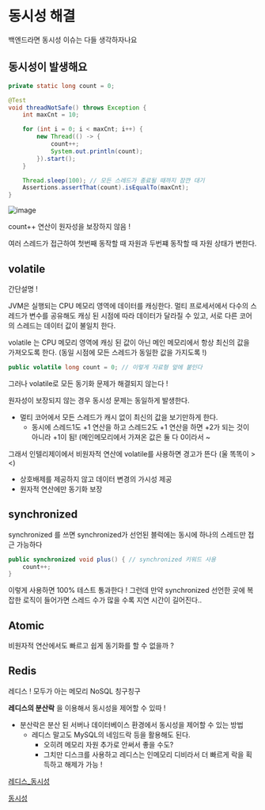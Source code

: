 # 동시성 해결
백엔드라면 동시성 이슈는 다들 생각하자나요

## 동시성이 발생해요

~~~ java
private static long count = 0;

@Test
void threadNotSafe() throws Exception {
    int maxCnt = 10;

    for (int i = 0; i < maxCnt; i++) {
        new Thread(() -> {
            count++;
            System.out.println(count);
        }).start();
    }

    Thread.sleep(100); // 모든 스레드가 종료될 때까지 잠깐 대기
    Assertions.assertThat(count).isEqualTo(maxCnt);
}
~~~

![image](https://github.com/lliimm318/interview/assets/66578746/face88ec-ee97-4a68-970c-ba8378551129)

count++ 연산이 원자성을 보장하지 않음 !

여러 스레드가 접근하여 첫번째 동작할 때 자원과 두번쨰 동작할 때 자원 상태가 변한다.

## volatile

간단설명 !

JVM은 실행되는 CPU 메모리 영역에 데이터를 캐싱한다. 
멀티 프로세서에서 다수의 스레드가 변수를 공유해도 캐싱 된 시점에 따라 데이터가 달라질 수 있고, 서로 다른 코어의 스레드는 데이터 값이 불일치 한다.

volatile 는 CPU 메모리 영역에 캐싱 된 값이 아닌 메인 메모리에서 항상 최신의 값을 가져오도록 한다. (동일 시점에 모든 스레드가 동일한 값을 가지도록 !)

~~~ java 
public volatile long count = 0; // 이렇게 자료형 앞에 붙인다
~~~

그러나 volatile로 모든 동기화 문제가 해결되지 않는다 !

원자성이 보장되지 않는 경우 동시성 문제는 동일하게 발생한다. 
- 멀티 코어에서 모든 스레드가 캐시 없이 최신의 값을 보기만하게 한다.
  - 동시에 스레드1도 +1 연산을 하고 스레드2도 +1 연산을 하면 +2가 되는 것이 아니라 +1이 됨! (메인메모리에서 가져온 값은 둘 다 0이라서 ~

그래서 인텔리제이에서 비원자적 연산에 volatile를 사용하면 경고가 뜬다 (울 똑똑이 ><)
- 상호배제를 제공하지 않고 데이터 변경의 가시성 제공
- 원자적 연산에만 동기화 보장

## synchronized

synchronized 를 쓰면 synchronized가 선언된 블럭에는 동시에 하나의 스레드만 접근 가능하다

~~~ java
public synchronized void plus() { // synchronized 키워드 사용
    count++;
}
~~~

이렇게 사용하면 100% 테스트 통과한다 ! 그런데 만약 synchronized 선언한 곳에 복잡한 로직이 들어가면 스레드 수가 많을 수록 지연 시간이 길어진다..

## Atomic

비원자적 연산에서도 빠르고 쉽게 동기화를 할 수 없을까 ?



## Redis

레디스 ! 모두가 아는 메모리 NoSQL 칭구칭구

**레디스의 분산락** 을 이용해서 동시성을 제어할 수 있따 !

- 분산락은 분산 된 서버나 데이터베이스 환경에서 동시성을 제어할 수 있는 방법 
  - 레디스 말고도 MySQL의 네임드락 등을 활용해도 된다.
    - 오히려 메모리 자원 추가로 안써서 좋을 수도?
    - 그치만 디스크를 사용하고 레디스는 인메모리 디비라서 더 빠르게 락을 획득하고 해제가 가능 !


[레디스_동시성](https://velog.io/@ohzzi/Redis%EB%A5%BC-%ED%99%9C%EC%9A%A9%ED%95%98%EC%97%AC-%EB%8F%99%EC%8B%9C%EC%84%B1-%EB%AC%B8%EC%A0%9C-%ED%95%B4%EA%B2%B0%ED%95%98%EA%B8%B0)

[동시성](https://devwithpug.github.io/java/java-thread-safe/#1-synchronized)
